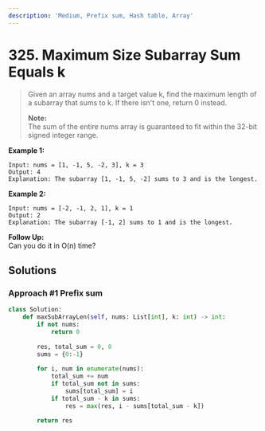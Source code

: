 ```yaml
---
description: 'Medium, Prefix sum, Hash table, Array'
---
```


# 325. Maximum Size Subarray Sum Equals k

> Given an array nums and a target value k, find the maximum length of a subarray that sums to k. If there isn't one, return 0 instead.
>
> **Note:**  
> The sum of the entire nums array is guaranteed to fit within the 32-bit signed integer range.

**Example 1:**

```text
Input: nums = [1, -1, 5, -2, 3], k = 3
Output: 4 
Explanation: The subarray [1, -1, 5, -2] sums to 3 and is the longest.
```

**Example 2:**

```text
Input: nums = [-2, -1, 2, 1], k = 1
Output: 2 
Explanation: The subarray [-1, 2] sums to 1 and is the longest.
```

**Follow Up:**  
Can you do it in O\(n\) time?

## Solutions

### Approach \#1 Prefix sum

```python
class Solution:
    def maxSubArrayLen(self, nums: List[int], k: int) -> int:
        if not nums:
            return 0
        
        res, total_sum = 0, 0
        sums = {0:-1}
        
        for i, num in enumerate(nums):
            total_sum += num
            if total_sum not in sums:
                sums[total_sum] = i
            if total_sum - k in sums:
                res = max(res, i - sums[total_sum - k])
        
        return res

```

